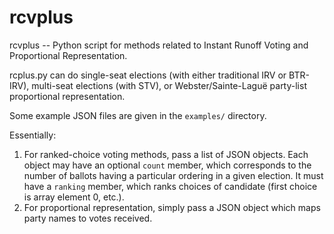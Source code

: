 # rcvplus
rcvplus -- Python script for methods related to Instant Runoff Voting and Proportional Representation.

rcplus.py can do single-seat elections (with either traditional IRV or BTR-IRV), multi-seat elections (with STV),
or Webster/Sainte-Laguë party-list proportional representation.

Some example JSON files are given in the `examples/` directory.

Essentially:

1. For ranked-choice voting methods, pass a list of JSON objects. Each object may have an optional `count` member,
which corresponds to the number of ballots having a particular ordering in a given election. It must have a `ranking`
member, which ranks choices of candidate (first choice is array element 0, etc.).
2. For proportional representation, simply pass a JSON object which maps party names to votes received.

